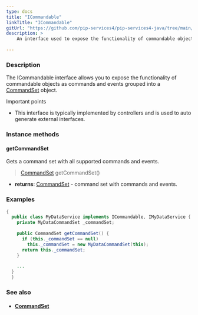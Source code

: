 ```yaml
---
type: docs
title: "ICommandable"
linkTitle: "ICommandable"
gitUrl: "https://github.com/pip-services4/pip-services4-java/tree/main/pip-services4-rpc-java"
description: > 
    An interface used to expose the functionality of commandable objects as commands and events grouped into a [CommandSet](../command_set) object.
    
---
```


### Description

The ICommandable interface allows you to expose the functionality of commandable objects as commands and events grouped into a [CommandSet](../command_set) object.

Important points

- This interface is typically implemented by controllers and is used to auto generate external interfaces. 

### Instance methods

#### getCommandSet
Gets a command set with all supported commands and events.

> [CommandSet](../command_set) getCommandSet()

- **returns**: [CommandSet](../command_set) - command set with commands and events.

### Examples

```java
{
  public class MyDataService implements ICommandable, IMyDataService {
    private MyDataCommandSet _commandSet;
 
    public CommandSet getCommandSet() {
      if (this._commandSet == null)
        this._commandSet = new MyDataCommandSet(this);
      return this._commandSet;
    }
 
    ...
  }
  }
```

### See also
- #### [CommandSet](../command_set)
